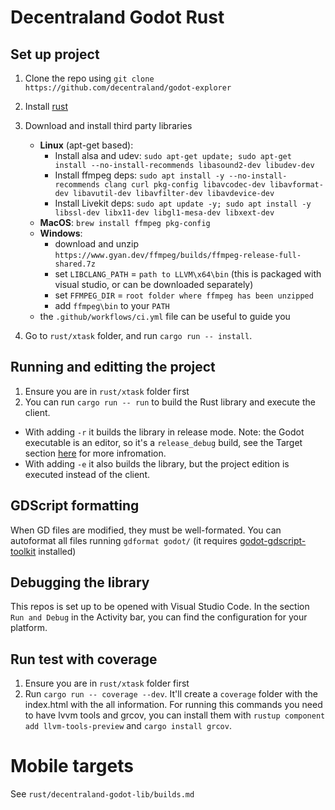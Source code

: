 # Decentraland Godot Rust

## Set up project

1. Clone the repo using `git clone https://github.com/decentraland/godot-explorer`
2. Install [rust](https://www.rust-lang.org/tools/install)
3. Download and install third party libraries
    - **Linux** (apt-get based):
      - Install alsa and udev: `sudo apt-get update; sudo apt-get install --no-install-recommends libasound2-dev libudev-dev`
      - Install ffmpeg deps: `sudo apt install -y --no-install-recommends clang curl pkg-config libavcodec-dev libavformat-dev libavutil-dev libavfilter-dev libavdevice-dev`
      - Install Livekit deps: `sudo apt update -y; sudo apt install -y libssl-dev libx11-dev libgl1-mesa-dev libxext-dev`
    - **MacOS**: `brew install ffmpeg pkg-config`
    - **Windows**: 
      - download and unzip `https://www.gyan.dev/ffmpeg/builds/ffmpeg-release-full-shared.7z`
      - set `LIBCLANG_PATH` = `path to LLVM\x64\bin` (this is packaged with visual studio, or can be downloaded separately)
      - set `FFMPEG_DIR` = `root folder where ffmpeg has been unzipped`
      - add `ffmpeg\bin` to your `PATH`
    - the `.github/workflows/ci.yml` file can be useful to guide you

2. Go to `rust/xtask` folder, and run `cargo run -- install`.

## Running and editting the project

1. Ensure you are in `rust/xtask` folder first
2. You can run `cargo run -- run` to build the Rust library and execute the client. 
- With adding `-r` it builds the library in release mode. Note: the Godot executable is an editor, so it's a `release_debug` build, see the Target section [here](https://docs.godotengine.org/en/stable/contributing/development/compiling/introduction_to_the_buildsystem.html) for more infromation.
- With adding `-e` it also builds the library, but the project edition is executed instead of the client.

## GDScript formatting

When GD files are modified, they must be well-formated. You can autoformat all files running `gdformat godot/` (it requires [godot-gdscript-toolkit](https://github.com/Scony/godot-gdscript-toolkit) installed)

## Debugging the library
This repos is set up to be opened with Visual Studio Code. In the section `Run and Debug` in the Activity bar, you can find the configuration for your platform.

## Run test with coverage
1. Ensure you are in `rust/xtask` folder first
2. Run `cargo run -- coverage --dev`. It'll create a `coverage` folder with the index.html with the all information. For running this commands you need to have lvvm tools and grcov, you can install them with `rustup component add llvm-tools-preview` and `cargo install grcov`.

# Mobile targets
See `rust/decentraland-godot-lib/builds.md`